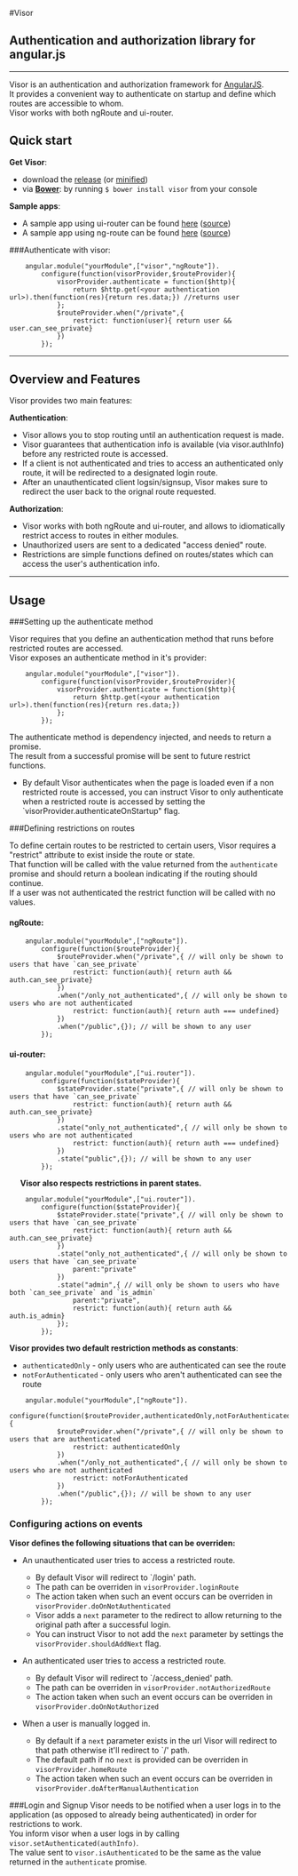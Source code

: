 #Visor

## Authentication and authorization library for angular.js

---

Visor is an authentication and authorization framework for [AngularJS](http://angularjs.org).  
It provides a convenient way to authenticate on startup and define which routes are accessible to whom.  
Visor works with both ngRoute and ui-router.

## Quick start

**Get Visor**:
 - download the [release](http://illniyar.github.io/visor/release/visor.js) (or [minified](http://illniyar.github.io/visor/release/visor.min.js))
 - via **[Bower](http://bower.io/)**: by running `$ bower install visor` from your console

**Sample apps**:
 - A sample app using ui-router can be found [here](http://illniyar.github.io/visor/sample/ui-router) ([source](https://github.com/Illniyar/visor/tree/master/sample/ui-router))
 - A sample app using ng-route can be found [here](http://illniyar.github.io/visor/sample/ng-route) ([source](https://github.com/Illniyar/visor/tree/master/sample/ng-route))

###Authenticate with visor:


```
    angular.module("yourModule",["visor","ngRoute"]).
        configure(function(visorProvider,$routeProvider){
            visorProvider.authenticate = function($http){
                return $http.get(<your authentication url>).then(function(res){return res.data;}) //returns user
            };
            $routeProvider.when("/private",{
                restrict: function(user){ return user && user.can_see_private}
            })
        });
```

---

## Overview and Features

Visor provides two main features:

**Authentication**:
* Visor allows you to stop routing until an authentication request is made.
* Visor guarantees that authentication info is available (via visor.authInfo) before any restricted route is accessed.
* If a client is not authenticated and tries to access an authenticated only route, it will be redirected to a designated login route.
* After an unauthenticated client logsin/signsup, Visor makes sure to redirect the user back to the orignal route requested.

**Authorization**:
* Visor works with both ngRoute and ui-router, and allows to idiomatically restrict access to routes in either modules.
* Unauthorized users are sent to a dedicated "access denied" route.
* Restrictions are simple functions defined on routes/states which can access the user's authentication info.

---

## Usage

###Setting up the authenticate method

Visor requires that you define an authentication method that runs before restricted routes are accessed.  
Visor exposes an authenticate method in it's provider:

```
    angular.module("yourModule",["visor"]).
        configure(function(visorProvider,$routeProvider){
            visorProvider.authenticate = function($http){
                return $http.get(<your authentication url>).then(function(res){return res.data;})
            };
        });
```
The authenticate method is dependency injected, and needs to return a promise.  
The result from a successful promise will be sent to future restrict functions.

* By default Visor authenticates when the page is loaded even if a non restricted route is accessed,
  you can instruct Visor to only authenticate when a restricted route is accessed by setting the `visorProvider.authenticateOnStartup" flag.

###Defining restrictions on routes

To define certain routes to be restricted to certain users, Visor requires a "restrict" attribute to exist inside the route or state.  
That function will be called with the value returned from the `authenticate` promise and should return a boolean indicating if the routing should continue.  
If a user was not authenticated the restrict function will be called with no values.

#### ngRoute:

```
    angular.module("yourModule",["ngRoute"]).
        configure(function($routeProvider){
            $routeProvider.when("/private",{ // will only be shown to users that have `can_see_private`
                restrict: function(auth){ return auth && auth.can_see_private}
            })
            .when("/only_not_authenticated",{ // will only be shown to users who are not authenticated
                restrict: function(auth){ return auth === undefined}
            })
            .when("/public",{}); // will be shown to any user
        });
```

#### ui-router:
```
    angular.module("yourModule",["ui.router"]).
        configure(function($stateProvider){
            $stateProvider.state("private",{ // will only be shown to users that have `can_see_private`
                restrict: function(auth){ return auth && auth.can_see_private}
            })
            .state("only_not_authenticated",{ // will only be shown to users who are not authenticated
                restrict: function(auth){ return auth === undefined}
            })
            .state("public",{}); // will be shown to any user
        });
```

&nbsp;&nbsp;&nbsp;&nbsp; **Visor also respects restrictions in parent states.**  
```
    angular.module("yourModule",["ui.router"]).
        configure(function($stateProvider){
            $stateProvider.state("private",{ // will only be shown to users that have `can_see_private`
                restrict: function(auth){ return auth && auth.can_see_private}
            })
            .state("only_not_authenticated",{ // will only be shown to users that have `can_see_private`
                parent:"private"
            })
            .state("admin",{ // will only be shown to users who have both `can_see_private` and `is_admin`
                parent:"private",
                restrict: function(auth){ return auth && auth.is_admin}
            });
        });
```

**Visor provides two default restriction methods as constants**:
* `authenticatedOnly` - only users who are authenticated can see the route
* `notForAuthenticated` - only users who aren't authenticated can see the route

```
    angular.module("yourModule",["ngRoute"]).
        configure(function($routeProvider,authenticatedOnly,notForAuthenticated){
            $routeProvider.when("/private",{ // will only be shown to users that are authenticated
                restrict: authenticatedOnly
            })
            .when("/only_not_authenticated",{ // will only be shown to users who are not authenticated
                restrict: notForAuthenticated
            })
            .when("/public",{}); // will be shown to any user
        });
```

### Configuring actions on events

**Visor defines the following situations that can be overriden:**
* An unauthenticated user tries to access a restricted route.
    * By default Visor will redirect to `/login' path.
    * The path can be overriden in `visorProvider.loginRoute`
    * The action taken when such an event occurs can be overriden in `visorProvider.doOnNotAuthenticated`
    * Visor adds a `next` parameter to the redirect to allow returning to the original path after a successful login.
    * You can instruct Visor to not add the `next` parameter by  settings the `visorProvider.shouldAddNext` flag.

* An authenticated user tries to access a restricted route.
    * By default Visor will redirect to `/access_denied' path.
    * The path can be overriden in `visorProvider.notAuthorizedRoute`
    * The action taken when such an event occurs can be overriden in `visorProvider.doOnNotAuthorized`

* When a user is manually logged in.
    * By default if a `next` parameter exists in the url Visor will redirect to that path otherwise it'll redirect to `/' path.
    * The default path if no `next` is provided can be overriden in `visorProvider.homeRoute`
    * The action taken when such an event occurs can be overriden in `visorProvider.doAfterManualAuthentication`

###Login and Signup
Visor needs to be notified when a user logs in to the application (as opposed to already being authenticated) in order for restrictions to work.  
You inform visor when a user logs in by calling `visor.setAuthenticated(authInfo)`.  
The value sent to `visor.isAuthenticated` to be the same as the value returned in the `authenticate` promise.

